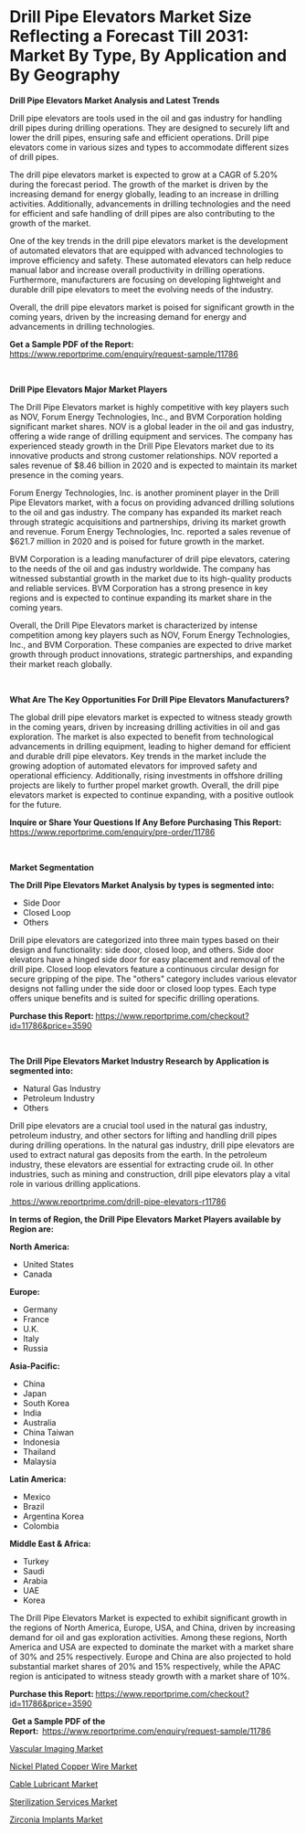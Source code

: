 <p><h1>Drill Pipe Elevators Market Size Reflecting a Forecast Till 2031: Market By Type, By Application and By Geography</h1></p><p><strong>Drill Pipe Elevators Market Analysis and Latest Trends</strong></p>
<p><p>Drill pipe elevators are tools used in the oil and gas industry for handling drill pipes during drilling operations. They are designed to securely lift and lower the drill pipes, ensuring safe and efficient operations. Drill pipe elevators come in various sizes and types to accommodate different sizes of drill pipes.</p><p>The drill pipe elevators market is expected to grow at a CAGR of 5.20% during the forecast period. The growth of the market is driven by the increasing demand for energy globally, leading to an increase in drilling activities. Additionally, advancements in drilling technologies and the need for efficient and safe handling of drill pipes are also contributing to the growth of the market.</p><p>One of the key trends in the drill pipe elevators market is the development of automated elevators that are equipped with advanced technologies to improve efficiency and safety. These automated elevators can help reduce manual labor and increase overall productivity in drilling operations. Furthermore, manufacturers are focusing on developing lightweight and durable drill pipe elevators to meet the evolving needs of the industry.</p><p>Overall, the drill pipe elevators market is poised for significant growth in the coming years, driven by the increasing demand for energy and advancements in drilling technologies.</p></p>
<p><strong>Get a Sample PDF of the Report:&nbsp;</strong> <a href="https://www.reportprime.com/enquiry/request-sample/11786">https://www.reportprime.com/enquiry/request-sample/11786</a></p>
<p>&nbsp;</p>
<p><strong>Drill Pipe Elevators Major Market Players</strong></p>
<p><p>The Drill Pipe Elevators market is highly competitive with key players such as NOV, Forum Energy Technologies, Inc., and BVM Corporation holding significant market shares. NOV is a global leader in the oil and gas industry, offering a wide range of drilling equipment and services. The company has experienced steady growth in the Drill Pipe Elevators market due to its innovative products and strong customer relationships. NOV reported a sales revenue of $8.46 billion in 2020 and is expected to maintain its market presence in the coming years.</p><p>Forum Energy Technologies, Inc. is another prominent player in the Drill Pipe Elevators market, with a focus on providing advanced drilling solutions to the oil and gas industry. The company has expanded its market reach through strategic acquisitions and partnerships, driving its market growth and revenue. Forum Energy Technologies, Inc. reported a sales revenue of $621.7 million in 2020 and is poised for future growth in the market.</p><p>BVM Corporation is a leading manufacturer of drill pipe elevators, catering to the needs of the oil and gas industry worldwide. The company has witnessed substantial growth in the market due to its high-quality products and reliable services. BVM Corporation has a strong presence in key regions and is expected to continue expanding its market share in the coming years.</p><p>Overall, the Drill Pipe Elevators market is characterized by intense competition among key players such as NOV, Forum Energy Technologies, Inc., and BVM Corporation. These companies are expected to drive market growth through product innovations, strategic partnerships, and expanding their market reach globally.</p></p>
<p>&nbsp;</p>
<p><strong>What Are The Key Opportunities For Drill Pipe Elevators Manufacturers?</strong></p>
<p><p>The global drill pipe elevators market is expected to witness steady growth in the coming years, driven by increasing drilling activities in oil and gas exploration. The market is also expected to benefit from technological advancements in drilling equipment, leading to higher demand for efficient and durable drill pipe elevators. Key trends in the market include the growing adoption of automated elevators for improved safety and operational efficiency. Additionally, rising investments in offshore drilling projects are likely to further propel market growth. Overall, the drill pipe elevators market is expected to continue expanding, with a positive outlook for the future.</p></p>
<p><strong>Inquire or Share Your Questions If Any Before Purchasing This Report:</strong> <a href="https://www.reportprime.com/enquiry/pre-order/11786">https://www.reportprime.com/enquiry/pre-order/11786</a></p>
<p>&nbsp;</p>
<p><strong>Market Segmentation</strong></p>
<p><strong>The Drill Pipe Elevators Market Analysis by types is segmented into:</strong></p>
<p><ul><li>Side Door</li><li>Closed Loop</li><li>Others</li></ul></p>
<p><p>Drill pipe elevators are categorized into three main types based on their design and functionality: side door, closed loop, and others. Side door elevators have a hinged side door for easy placement and removal of the drill pipe. Closed loop elevators feature a continuous circular design for secure gripping of the pipe. The "others" category includes various elevator designs not falling under the side door or closed loop types. Each type offers unique benefits and is suited for specific drilling operations.</p></p>
<p><strong>Purchase this Report:&nbsp;</strong><a href="https://www.reportprime.com/checkout?id=11786&price=3590">https://www.reportprime.com/checkout?id=11786&price=3590</a></p>
<p>&nbsp;</p>
<p><strong>The Drill Pipe Elevators Market Industry Research by Application is segmented into:</strong></p>
<p><ul><li>Natural Gas Industry</li><li>Petroleum Industry</li><li>Others</li></ul></p>
<p><p>Drill pipe elevators are a crucial tool used in the natural gas industry, petroleum industry, and other sectors for lifting and handling drill pipes during drilling operations. In the natural gas industry, drill pipe elevators are used to extract natural gas deposits from the earth. In the petroleum industry, these elevators are essential for extracting crude oil. In other industries, such as mining and construction, drill pipe elevators play a vital role in various drilling applications.</p></p>
<p><a href="https://www.reportprime.com/drill-pipe-elevators-r11786">&nbsp;https://www.reportprime.com/drill-pipe-elevators-r11786</a></p>
<p><strong>In terms of Region, the Drill Pipe Elevators Market Players available by Region are:</strong></p>
<p>
    <p> <strong> North America: </strong>
        <ul>
            <li>United States</li>
            <li>Canada</li>
        </ul>
        </p> 
    <p> <strong> Europe: </strong>
        <ul>
            <li>Germany</li>
            <li>France</li>
            <li>U.K.</li>
            <li>Italy</li>
            <li>Russia</li>
        </ul>
        </p> 
    <p> <strong> Asia-Pacific: </strong>
        <ul>
            <li>China</li>
            <li>Japan</li>
            <li>South Korea</li>
            <li>India</li>
            <li>Australia</li>
            <li>China Taiwan</li>
            <li>Indonesia</li>
            <li>Thailand</li>
            <li>Malaysia</li>
        </ul>
        </p> 
    <p> <strong> Latin America: </strong>
        <ul>
            <li>Mexico</li>
            <li>Brazil</li>
            <li>Argentina Korea</li>
            <li>Colombia</li>
        </ul>
        </p> 
    <p> <strong> Middle East & Africa: </strong>
        <ul>
            <li>Turkey</li>
            <li>Saudi</li>
            <li>Arabia</li>
            <li>UAE</li>
            <li>Korea</li>
        </ul>
    </p>
    </p>
<p><p>The Drill Pipe Elevators Market is expected to exhibit significant growth in the regions of North America, Europe, USA, and China, driven by increasing demand for oil and gas exploration activities. Among these regions, North America and USA are expected to dominate the market with a market share of 30% and 25% respectively. Europe and China are also projected to hold substantial market shares of 20% and 15% respectively, while the APAC region is anticipated to witness steady growth with a market share of 10%.</p></p>
<p><strong>Purchase this Report: </strong><a href="https://www.reportprime.com/checkout?id=11786&price=3590">https://www.reportprime.com/checkout?id=11786&price=3590</a></p>
<p>&nbsp;<strong>Get a Sample PDF of the Report:&nbsp;&nbsp;</strong><a href="https://www.reportprime.com/enquiry/request-sample/11786">https://www.reportprime.com/enquiry/request-sample/11786</a></p>
<p><strong></strong></p>
<p><p><a href="https://medium.com/@charityrice1939/global-vascular-imaging-market-status-2024-2031-and-forecast-by-region-product-end-use-309a28d17eac">Vascular Imaging Market</a></p><p><a href="https://github.com/gcimaudf65/Market-Research-Report-List-2/blob/main/nickel-plated-copper-wire-market.md">Nickel Plated Copper Wire Market</a></p><p><a href="https://github.com/sardarp081/Market-Research-Report-List-2/blob/main/cable-lubricant-market.md">Cable Lubricant Market</a></p><p><a href="https://medium.com/@jewelmohr25/sterilization-services-market-a-global-and-regional-analysis-2024-2031-a86cda6e0497">Sterilization Services Market</a></p><p><a href="https://medium.com/@millerjimk/zirconia-implants-market-share-size-trends-industry-analysis-report-by-application-093e773d9fe2">Zirconia Implants Market</a></p></p>